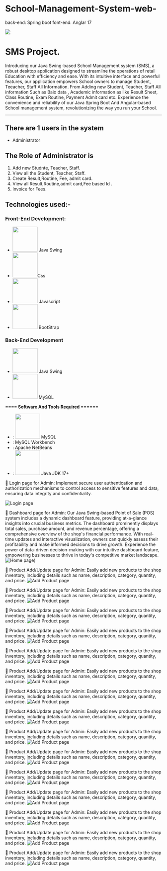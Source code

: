 # School-Management-System-web-
back-end: Spring boot  font-end: Anglar 17


<img src="https://github.com/MDFAYSALHOSSAIN019/School_Management_System-Swing-/blob/main/Sweing%20project%20sereenshot-20240320T162315Z-001/Sweing%20project%20sereenshot/1.png
">
# SMS Project.
Introducing our Java Swing-based School Management system (SMS), a robust desktop application designed to streamline the operations of retail Education with efficiency and ease. With its intuitive interface and powerful features, our application empowers School owners to manage Student, Teeacher, Staff All Information. From Adding new Student, Teacher, Staff All information Such as Baio data , Academic information as like Result Sheet, Class Routine, Exam Routine, Payment Admit card etc. Experience the convenience and reliability of our Java Spring Boot And Angular-based School management system, revolutionizing the way you run your School.
-----------------   ---------------------------------------------
## There are 1 users in the system

- Administrator

## The Role of Administrator is
1. Add new Studnte, Teacher, Staff.
2. View all the Student, Teacher, Staff.
3. Create Result,Routine, Fee, admit card.
4. View all Result,Routine,admit card,Fee based Id .
5. Invoice for Fees.


## Technologies used:-
### Front-End Development:
-  [<img src="Screenshot/Swing.png" width="80" height="80">](https://docs.oracle.com/javase/tutorial/uiswing/) Java Swing
-  [<img src="https://github.com/fatemazohor/fatemazohor/blob/main/svg/css3.svg" width="80" height="80">](https://github.com/fatemazohor)Css
-  [<img src="https://github.com/fatemazohor/fatemazohor/blob/main/svg/javascript.svg" width="80" height="80">](https://github.com/fatemazohor) Javascript
- [<img src="https://github.com/fatemazohor/fatemazohor/blob/main/svg/bootstrap-logo-shadow.png" width="80" height="80">](https://github.com/fatemazohor) BootStrap
### Back-End Development
-  [<img src="Screenshot/Swing.png" width="80" height="80">](https://github.com/fatemazohor) Java Swing
-  [<img src="Screenshot/mysql.png" width="80" height="80">](https://github.com/fatemazohor) MySQL

**==== Software And Tools Required ======**
- :  [<img src="Screenshot/mysql.png" width="80" height="80">](https://github.com/fatemazohor) MySQL
- :  MySQL Workbench
- :  Apache NetBeans
- :  [<img src="Screenshot/Java.png" width="80" height="80">](https://www.java.com/en/download/help/whatis_java.html) Java JDK 17+
  
:pushpin: Login page for Admin:
Implement secure user authentication and authorization mechanisms to control access to sensitive features and data, ensuring data integrity and confidentiality.

![ Login page](https://github.com/MDFAYSALHOSSAIN019/School-Management-System-web-/blob/main/Spring%20Boot%20Screen%20sort/login.jpg?raw=true)

:pushpin: Dashboard page for Admin:
Our Java Swing-based Point of Sale (POS) system includes a dynamic dashboard feature, providing at-a-glance insights into crucial business metrics. The dashboard prominently displays total sales, purchase amount, and revenue percentage, offering a comprehensive overview of the shop's financial performance. With real-time updates and interactive visualization, owners can quickly assess their profitability and make informed decisions to drive growth. Experience the power of data-driven decision-making with our intuitive dashboard feature, empowering businesses to thrive in today's competitive market landscape.
![ Home page](https://github.com/MDFAYSALHOSSAIN019/School-Management-System-web-/blob/main/Spring%20Boot%20Screen%20sort/1.png?raw=true))


:pushpin: Product Add/Update page for Admin:
Easily add new products to the shop inventory, including details such as name, description, category, quantity, and price.
![ Add Product page](https://github.com/MDFAYSALHOSSAIN019/School-Management-System-web-/blob/main/Spring%20Boot%20Screen%20sort/screencapture-localhost-4200-stadd-2024-04-21-13_23_39.png?raw=true)

:pushpin: Product Add/Update page for Admin:
Easily add new products to the shop inventory, including details such as name, description, category, quantity, and price.
![ Add Product page](https://github.com/MDFAYSALHOSSAIN019/School-Management-System-web-/blob/main/Spring%20Boot%20Screen%20sort/screencapture-localhost-4200-stview-2024-04-21-13_57_19.png?raw=true)

:pushpin: Product Add/Update page for Admin:
Easily add new products to the shop inventory, including details such as name, description, category, quantity, and price.
![ Add Product page](https://github.com/MDFAYSALHOSSAIN019/School-Management-System-web-/blob/main/Spring%20Boot%20Screen%20sort/screencapture-localhost-4200-teadd-2024-04-21-13_57_36.png?raw=true)

:pushpin: Product Add/Update page for Admin:
Easily add new products to the shop inventory, including details such as name, description, category, quantity, and price.
![ Add Product page](https://github.com/MDFAYSALHOSSAIN019/School-Management-System-web-/blob/main/Spring%20Boot%20Screen%20sort/screencapture-localhost-4200-teview-2024-04-21-13_58_00.png?raw=true)

:pushpin: Product Add/Update page for Admin:
Easily add new products to the shop inventory, including details such as name, description, category, quantity, and price.
![ Add Product page](https://github.com/MDFAYSALHOSSAIN019/School-Management-System-web-/blob/main/Spring%20Boot%20Screen%20sort/screencapture-localhost-4200-resultadd-2024-04-21-14_00_41.png?raw=true)

:pushpin: Product Add/Update page for Admin:
Easily add new products to the shop inventory, including details such as name, description, category, quantity, and price.
![ Add Product page](https://github.com/MDFAYSALHOSSAIN019/School-Management-System-web-/blob/main/Spring%20Boot%20Screen%20sort/screencapture-localhost-4200-resultview-2024-04-21-14_03_15.png?raw=true)

:pushpin: Product Add/Update page for Admin:
Easily add new products to the shop inventory, including details such as name, description, category, quantity, and price.
![ Add Product page](https://github.com/MDFAYSALHOSSAIN019/School-Management-System-web-/blob/main/Spring%20Boot%20Screen%20sort/screencapture-localhost-4200-resultprofile-1-2024-04-21-14_03_48.png?raw=true)

:pushpin: Product Add/Update page for Admin:
Easily add new products to the shop inventory, including details such as name, description, category, quantity, and price.
![ Add Product page](https://github.com/MDFAYSALHOSSAIN019/School-Management-System-web-/blob/main/Spring%20Boot%20Screen%20sort/screencapture-localhost-4200-fee-2024-04-21-14_04_41.png?raw=true)

:pushpin: Product Add/Update page for Admin:
Easily add new products to the shop inventory, including details such as name, description, category, quantity, and price.
![ Add Product page](https://github.com/MDFAYSALHOSSAIN019/School-Management-System-web-/blob/main/Spring%20Boot%20Screen%20sort/screencapture-localhost-4200-fee-2024-04-21-14_06_02.png?raw=true)

:pushpin: Product Add/Update page for Admin:
Easily add new products to the shop inventory, including details such as name, description, category, quantity, and price.
![ Add Product page](https://github.com/MDFAYSALHOSSAIN019/School-Management-System-web-/blob/main/Spring%20Boot%20Screen%20sort/screencapture-localhost-4200-classrutineadd-2024-04-21-13_58_46.png?raw=true)

:pushpin: Product Add/Update page for Admin:
Easily add new products to the shop inventory, including details such as name, description, category, quantity, and price.
![ Add Product page](https://github.com/MDFAYSALHOSSAIN019/School-Management-System-web-/blob/main/Spring%20Boot%20Screen%20sort/screencapture-localhost-4200-classrutineview-2024-04-21-13_59_18.png?raw=true)

:pushpin: Product Add/Update page for Admin:
Easily add new products to the shop inventory, including details such as name, description, category, quantity, and price.
![ Add Product page](https://github.com/MDFAYSALHOSSAIN019/School-Management-System-web-/blob/main/Spring%20Boot%20Screen%20sort/screencapture-localhost-4200-examrutineadd-2024-04-21-13_59_43.png?raw=true)

:pushpin: Product Add/Update page for Admin:
Easily add new products to the shop inventory, including details such as name, description, category, quantity, and price.
![ Add Product page](https://github.com/MDFAYSALHOSSAIN019/School-Management-System-web-/blob/main/Spring%20Boot%20Screen%20sort/screencapture-localhost-4200-subjectadd-2024-04-21-14_14_02.png?raw=true)

:pushpin: Product Add/Update page for Admin:
Easily add new products to the shop inventory, including details such as name, description, category, quantity, and price.
![ Add Product page](https://github.com/MDFAYSALHOSSAIN019/School-Management-System-web-/blob/main/Spring%20Boot%20Screen%20sort/screencapture-localhost-4200-stattendanceadd-2024-04-21-14_11_00.png?raw=true)

:pushpin: Product Add/Update page for Admin:
Easily add new products to the shop inventory, including details such as name, description, category, quantity, and price.
![ Add Product page](https://github.com/MDFAYSALHOSSAIN019/School-Management-System-web-/blob/main/Spring%20Boot%20Screen%20sort/screencapture-localhost-4200-syllabusadd-2024-04-21-14_08_25.png?raw=true)
